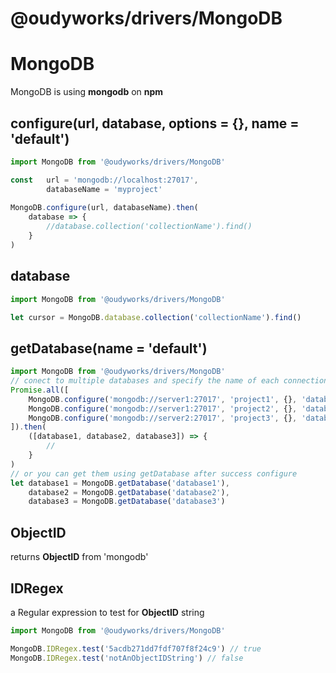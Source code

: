 # @oudyworks/drivers/MongoDB

# MongoDB
MongoDB is using **mongodb** on **npm**

## configure(url, database, options = {}, name = 'default')
```js
import MongoDB from '@oudyworks/drivers/MongoDB'

const   url = 'mongodb://localhost:27017',
        databaseName = 'myproject'
    
MongoDB.configure(url, databaseName).then(
    database => {
        //database.collection('collectionName').find()
    }
)    
```

## database
```js
import MongoDB from '@oudyworks/drivers/MongoDB'

let cursor = MongoDB.database.collection('collectionName').find()
```

## getDatabase(name = 'default')
```js
import MongoDB from '@oudyworks/drivers/MongoDB'
// conect to multiple databases and specify the name of each connection after config (database1, database2, database3)
Promise.all([
    MongoDB.configure('mongodb://server1:27017', 'project1', {}, 'database1'),
    MongoDB.configure('mongodb://server1:27017', 'project2', {}, 'database2'),
    MongoDB.configure('mongodb://server2:27017', 'project3', {}, 'database3')
]).then(
    ([database1, database2, database3]) => {
        //
    }
)
// or you can get them using getDatabase after success configure
let database1 = MongoDB.getDatabase('database1'),
    database2 = MongoDB.getDatabase('database2'),
    database3 = MongoDB.getDatabase('database3')
```

## ObjectID
returns **ObjectID** from 'mongodb'

## IDRegex
a Regular expression to test for **ObjectID** string
```js
import MongoDB from '@oudyworks/drivers/MongoDB'

MongoDB.IDRegex.test('5acdb271dd7fdf707f8f24c9') // true
MongoDB.IDRegex.test('notAnObjectIDString') // false
```